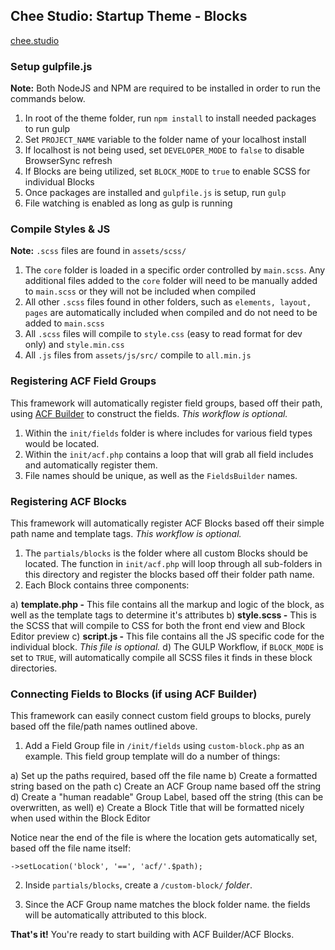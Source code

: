 ## Chee Studio: Startup Theme - Blocks

[chee.studio](https://cheewebdevelopment.com)


### Setup gulpfile.js

**Note:** Both NodeJS and NPM are required to be installed in order to run the commands below.

1. In root of the theme folder, run `npm install` to install needed packages to run gulp
2. Set `PROJECT_NAME` variable to the folder name of your localhost install
3. If localhost is not being used, set `DEVELOPER_MODE` to `false` to disable BrowserSync refresh
4. If Blocks are being utilized, set `BLOCK_MODE` to `true` to enable SCSS for individual Blocks
5. Once packages are installed and `gulpfile.js` is setup, run `gulp`
6. File watching is enabled as long as gulp is running

### Compile Styles & JS

**Note:** `.scss` files are found in `assets/scss/`

1. The `core` folder is loaded in a specific order controlled by `main.scss`. Any additional files added to the `core` folder will need to be manually added to `main.scss` or they will not be included when compiled
2. All other `.scss` files found in other folders, such as `elements, layout, pages` are automatically included when compiled and do not need to be added to `main.scss`
3. All `.scss` files will compile to `style.css` (easy to read format for dev only) and `style.min.css`
4. All `.js` files from `assets/js/src/` compile to `all.min.js`


### Registering ACF Field Groups

This framework will automatically register field groups, based off their path, using [ACF Builder](https://github.com/StoutLogic/acf-builder) to construct the fields. *This workflow is optional.*

1) Within the `init/fields` folder is where includes for various field types would be located. 
2) Within the `init/acf.php` contains a loop that will grab all field includes and automatically register them. 
3) File names should be unique, as well as the `FieldsBuilder` names.


### Registering ACF Blocks

This framework will automatically register ACF Blocks based off their simple path name and template tags. *This workflow is optional.*

1. The `partials/blocks` is the folder where all custom Blocks should be located. The function in `init/acf.php` will loop through all sub-folders in this directory and register the blocks based off their folder path name. 
2. Each Block contains three components:

a) **template.php -** This file contains all the markup and logic of the block, as well as the template tags to determine it's attributes
b) **style.scss -** This is the SCSS that will compile to CSS for both the front end view and Block Editor preview
c) **script.js -** This file contains all the JS specific code for the individual block. *This file is optional.*
d) The GULP Workflow, if `BLOCK_MODE` is set to `TRUE`, will automatically compile all SCSS files it finds in these block directories.

### Connecting Fields to Blocks (if using ACF Builder)

This framework can easily connect custom field groups to blocks, purely based off the file/path names outlined above. 

1. Add a Field Group file in `/init/fields` using `custom-block.php` as an example. This field group template will do a number of things:

a) Set up the paths required, based off the file name
b) Create a formatted string based on the path
c) Create an ACF Group name based off the string
d) Create a "human readable" Group Label, based off the string (this can be overwritten, as well)
e) Create a Block Title that will be formatted nicely when used within the Block Editor

Notice near the end of the file is where the location gets automatically set, based off the file name itself: 

`->setLocation('block', '==', 'acf/'.$path);`

2. Inside `partials/blocks`, create a `/custom-block/` *folder*. 

3. Since the ACF Group name matches the block folder name. the fields will be automatically attributed to this block.

**That's it!** You're ready to start building with ACF Builder/ACF Blocks.